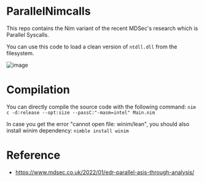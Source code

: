 # ParallelNimcalls

This repo contains the Nim variant of the recent MDSec's research which is Parallel Syscalls.

You can use this code to load a clean version of `ntdll.dll` from the filesystem.

![image](https://user-images.githubusercontent.com/26549173/149503348-8e990e6c-6350-4636-ae0b-3c408b9d1e75.png)


# Compilation

You can directly compile the source code with the following command:
`nim c -d:release --opt:size --passC:"-masm=intel" Main.nim`

In case you get the error "cannot open file: winim/lean", you should also install winim dependency:
`nimble install winim`

# Reference

- https://www.mdsec.co.uk/2022/01/edr-parallel-asis-through-analysis/
